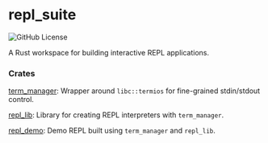 # repl_suite
![GitHub License](https://img.shields.io/github/license/sebastian-j-ibanez/repl_suite?color=orange)

A Rust workspace for building interactive REPL applications.

### Crates

[term_manager](https://github.com/sebastian-j-ibanez/repl_suite/tree/main/term_manager): Wrapper around `libc::termios` for fine-grained stdin/stdout control.

[repl_lib](https://github.com/sebastian-j-ibanez/repl_suite/tree/main/repl_lib): Library for creating REPL interpreters with `term_manager`.

[repl_demo](https://github.com/sebastian-j-ibanez/repl_suite/tree/main/repl_demo): Demo REPL built using `term_manager` and `repl_lib`.
